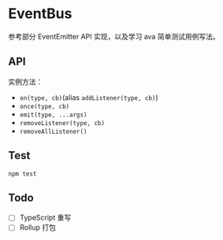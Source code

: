 # EventBus

参考部分 EventEmitter API 实现，以及学习 ava 简单测试用例写法。

## API

实例方法：

- `on(type, cb)`(alias `addListener(type, cb)`)
- `once(type, cb)`
- `emit(type, ...args)`
- `removeListener(type, cb)`
- `removeAllListener()`

## Test

`npm test`

## Todo

- [ ] TypeScript 重写
- [ ] Rollup 打包
